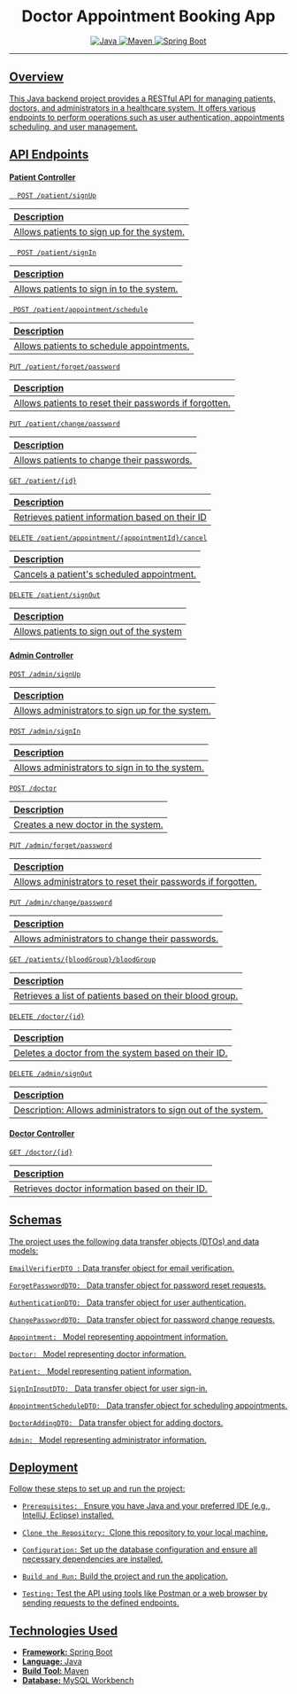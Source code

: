 
# <h1 align="center"> Doctor Appointment Booking App </h1>
<p align="center">
<a href="Java url">
<img alt="Java" src="https://img.shields.io/badge/Java->=8-darkblue.svg" />
</a>
<a href="Maven url" >
<img alt="Maven" src="https://img.shields.io/badge/maven-4.0-brightgreen.svg" />
</a>
<a href="Spring Boot url" >
<img alt="Spring Boot" src="https://img.shields.io/badge/Spring Boot-3.1.3-brightgreen.svg" />

</p>

 

---

 

<p align="left">

## Overview
This Java backend project provides a RESTful API for managing patients, doctors, and administrators in a healthcare system. It offers various endpoints to perform operations such as user authentication, appointments scheduling, and user management.




## API Endpoints

#### Patient Controller

```http
  POST /patient/signUp
```

 Description                |
 :------------------------- |
Allows patients to sign up for the system. |

```http
  POST /patient/signIn
```

 Description                |
 :------------------------- |
Allows patients to sign in to the system. |

```http
 POST /patient/appointment/schedule
```

 Description                |
 :------------------------- |
Allows patients to schedule appointments. |

```http
PUT /patient/forget/password
```

 Description                |
 :------------------------- |
Allows patients to reset their passwords if forgotten. |

```http
PUT /patient/change/password
```

 Description                |
 :------------------------- |
Allows patients to change their passwords. |

```http
GET /patient/{id}
```

 Description                |
 :------------------------- |
Retrieves patient information based on their ID |

```http
DELETE /patient/appointment/{appointmentId}/cancel
```

 Description                |
 :------------------------- |
Cancels a patient's scheduled appointment. |

```http
DELETE /patient/signOut
```

 Description                |
 :------------------------- |
Allows patients to sign out of the system |

#### Admin Controller
```http
POST /admin/signUp
```

 Description                |
 :------------------------- |
Allows administrators to sign up for the system. |

```http
POST /admin/signIn
```

 Description                |
 :------------------------- |
Allows administrators to sign in to the system. |


```http
POST /doctor
```

 Description                |
 :------------------------- |
Creates a new doctor in the system. |


```http
PUT /admin/forget/password
```

 Description                |
 :------------------------- |
Allows administrators to reset their passwords if forgotten. |


```http
PUT /admin/change/password
```

 Description                |
 :------------------------- |
Allows administrators to change their passwords. |


```http
GET /patients/{bloodGroup}/bloodGroup
```

 Description                |
 :------------------------- |
Retrieves a list of patients based on their blood group. |


```http
DELETE /doctor/{id}
```

 Description                |
 :------------------------- |
Deletes a doctor from the system based on their ID. |


```http
DELETE /admin/signOut
```

 Description                |
 :------------------------- |
Description: Allows administrators to sign out of the system. |

#### Doctor Controller
```http
GET /doctor/{id}
```

 Description                |
 :------------------------- |
Retrieves doctor information based on their ID. |







## Schemas

The project uses the following data transfer objects (DTOs) and data models:

`EmailVerifierDTO :` Data transfer object for email verification.

`ForgetPasswordDTO: `  Data transfer object for password reset requests.

`AuthenticationDTO: `   Data transfer object for user authentication.

`ChangePasswordDTO: `   Data transfer object for password change requests.

`Appointment: ` Model representing appointment information.

`Doctor: ` Model representing doctor information.

`Patient: ` Model representing patient information.

`SignInInputDTO: ` Data transfer object for user sign-in.

`AppointmentScheduleDTO: ` Data transfer object for scheduling appointments.

`DoctorAddingDTO: `  Data transfer object for adding doctors.

`Admin: ` Model representing administrator information.


## Deployment

Follow these steps to set up and run the project:



- `Prerequisites: ` Ensure you have Java and your preferred IDE (e.g., IntelliJ, Eclipse) installed.

- `Clone the Repository: `Clone this repository to your local machine.

- `Configuration:` Set up the database configuration and ensure all necessary dependencies are installed.

- `Build and Run:` Build the project and run the application.

- `Testing:` Test the API using tools like Postman or a web browser by sending requests to the defined endpoints.

## Technologies Used

- **Framework:** Spring Boot
- **Language:** Java
- **Build Tool:** Maven
- **Database:** MySQL Workbench

